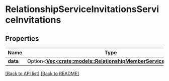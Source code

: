 # RelationshipServiceInvitationsServiceInvitations

## Properties

Name | Type | Description | Notes
------------ | ------------- | ------------- | -------------
**data** | Option<[**Vec&lt;crate::models::RelationshipMemberServiceInvitation&gt;**](RelationshipMemberServiceInvitation.md)> |  | 

[[Back to API list]](../README.md#documentation-for-api-endpoints) [[Back to README]](../README.md)


